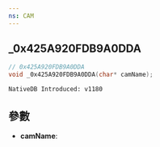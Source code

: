 ```yaml
---
ns: CAM
---
```

## _0x425A920FDB9A0DDA

```c
// 0x425A920FDB9A0DDA
void _0x425A920FDB9A0DDA(char* camName);
```

```
NativeDB Introduced: v1180
```

## 參數
* **camName**:
